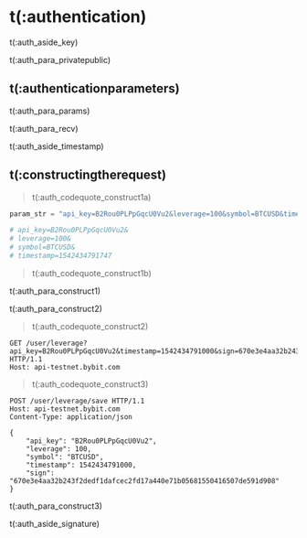 # t(:authentication)
<aside class="notice">
t(:auth_aside_key)
</aside>

t(:auth_para_privatepublic)

## t(:authenticationparameters)

t(:auth_para_params)

t(:auth_para_recv)

<aside class="warning">
t(:auth_aside_timestamp)
</aside>

## t(:constructingtherequest)
> t(:auth_codequote_construct1a)

```python
param_str = "api_key=B2Rou0PLPpGqcU0Vu2&leverage=100&symbol=BTCUSD&timestamp=1542434791747"

# api_key=B2Rou0PLPpGqcU0Vu2&
# leverage=100&
# symbol=BTCUSD&
# timestamp=1542434791747
```

> t(:auth_codequote_construct1b)

t(:auth_para_construct1)
<div></div>

t(:auth_para_construct2)
> t(:auth_codequote_construct2)

```http
GET /user/leverage?api_key=B2Rou0PLPpGqcU0Vu2&timestamp=1542434791000&sign=670e3e4aa32b243f2dedf1dafcec2fd17a440e71b05681550416507de591d908 HTTP/1.1
Host: api-testnet.bybit.com
```

> t(:auth_codequote_construct3)

```http
POST /user/leverage/save HTTP/1.1
Host: api-testnet.bybit.com
Content-Type: application/json

{
    "api_key": "B2Rou0PLPpGqcU0Vu2",
    "leverage": 100,
    "symbol": "BTCUSD",
    "timestamp": 1542434791000,
    "sign": "670e3e4aa32b243f2dedf1dafcec2fd17a440e71b05681550416507de591d908"
}
```

t(:auth_para_construct3)

<aside class="notice">
t(:auth_aside_signature)
</aside>

<!--
### Examples of the Signature Algorithm

* [C#](https://github.com/bybit-exchange/bybit-official-api-docs/blob/master/en/example/Encryption.cs)
* [Python](https://github.com/bybit-exchange/bybit-official-api-docs/blob/master/en/example/Encryption.py)
* [C++](https://github.com/bybit-exchange/bybit-official-api-docs/blob/master/en/example/Encryption.cpp)
* [Go](https://github.com/bybit-exchange/bybit-official-api-docs/blob/master/en/example/Encryption.go)
* [PHP](https://github.com/bybit-exchange/bybit-official-api-docs/blob/master/en/example/Encryption.php)
-->


<script>
function copyStringToClipboard (endpoint) {
  var str = document.getElementById(endpoint).innerText;
  // remove whitespace
  var str = str.replace(/ /g,"");
  // Create new element
  var el = document.createElement("textarea");
  // Set value (string to be copied)
  el.value = str;
  // Set non-editable to avoid focus and move outside of view
  el.setAttribute("readonly", "");
  el.style = {position: "absolute", left: "-9999px"};
  document.body.appendChild(el);
  // Select text inside element
  el.select();
  // Copy text to clipboard
  document.execCommand("copy");
  // Remove temporary element
  document.body.removeChild(el);
}
</script>
